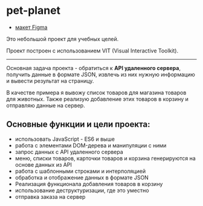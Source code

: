 # pet-planet

*   [макет Figma](https://www.figma.com/design/M68A9gzpL9WWnCJubPemGe/Petshop-(Intensive)?node-id=0-1&t=JDxNU17PF8IfNbQI-0)

Это небольшой проект для учебных целей.

Проект построен с использованием VIT (Visual Interactive Toolkit). 
- - -

Основная задача проекта - обратиться к <b>API удаленного сервера</b>, получить данные в формате JSON, извлечь из них нужную информацию и вывести результат на страницу. 

В качестве примера я вывожу список товаров для магазина товаров для животных. 
Также реализую добавление этих товаров в корзину и отправляю данные на сервер.

## Основные функции и цели проекта:
* использовать JavaScript  - ES6 и выше
* работа с элементами DOM-дерева и манипуляции с ними
* запрос данных с API удаленного сервера
* меню, списки товаров, карточки товаров и корзина генерируются на основе данных из API
* работа с шаблонными строками и интерполяцией
* обработка и отображение данных в формате JSON
* Реализация функционала добавления товаров в корзину
* использование деструктуризации, где это уместно
* отправка заказа на сервер  
